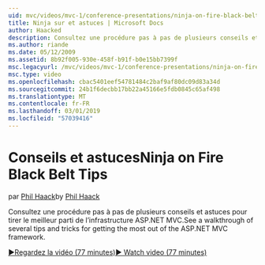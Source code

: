 ```yaml
---
uid: mvc/videos/mvc-1/conference-presentations/ninja-on-fire-black-belt-tips
title: Ninja sur et astuces | Microsoft Docs
author: Haacked
description: Consultez une procédure pas à pas de plusieurs conseils et astuces pour tirer le meilleur parti de l’infrastructure ASP.NET MVC.
ms.author: riande
ms.date: 05/12/2009
ms.assetid: 8b92f005-930e-458f-b91f-b0e15bb7399f
msc.legacyurl: /mvc/videos/mvc-1/conference-presentations/ninja-on-fire-black-belt-tips
msc.type: video
ms.openlocfilehash: cbac5401eef54781484c2baf9af80dc09d83a34d
ms.sourcegitcommit: 24b1f6decbb17bb22a45166e5fdb0845c65af498
ms.translationtype: MT
ms.contentlocale: fr-FR
ms.lasthandoff: 03/01/2019
ms.locfileid: "57039416"
---
```

<a name="ninja-on-fire-black-belt-tips"></a><span data-ttu-id="82d02-103">Conseils et astuces</span><span class="sxs-lookup"><span data-stu-id="82d02-103">Ninja on Fire Black Belt Tips</span></span>
====================
<span data-ttu-id="82d02-104">par [Phil Haack](https://github.com/Haacked)</span><span class="sxs-lookup"><span data-stu-id="82d02-104">by [Phil Haack](https://github.com/Haacked)</span></span>

<span data-ttu-id="82d02-105">Consultez une procédure pas à pas de plusieurs conseils et astuces pour tirer le meilleur parti de l’infrastructure ASP.NET MVC.</span><span class="sxs-lookup"><span data-stu-id="82d02-105">See a walkthrough of several tips and tricks for getting the most out of the ASP.NET MVC framework.</span></span>

[<span data-ttu-id="82d02-106">&#9654;Regardez la vidéo (77 minutes)</span><span class="sxs-lookup"><span data-stu-id="82d02-106">&#9654; Watch video (77 minutes)</span></span>](https://channel9.msdn.com/Blogs/ASP-NET-Site-Videos/ninja-on-fire-black-belt-tips)
